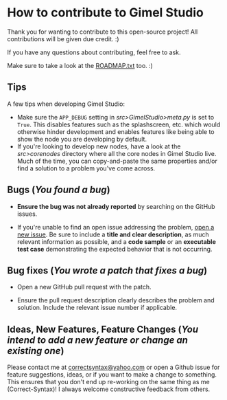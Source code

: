 # How to contribute to Gimel Studio

Thank you for wanting to contribute to this open-source project! All contributions will be given due credit. :)

If you have any questions about contributing, feel free to ask.

Make sure to take a look at the [ROADMAP.txt](ROADMAP.txt) too. :)


## Tips

A few tips when developing Gimel Studio:

- Make sure the ```APP_DEBUG``` setting in *src>GimelStudio>meta.py* is set to ```True```. This disables features such as the splashscreen, etc. which would otherwise hinder development and enables features like being able to show the node you are developing by default.
- If you're looking to develop new nodes, have a look at the *src>corenodes* directory where all the core nodes in Gimel Studio live. Much of the time, you can copy-and-paste the same properties and/or find a solution to a problem you've come across.


## Bugs (*You found a bug*)

* **Ensure the bug was not already reported** by searching on the GitHub issues.

* If you're unable to find an open issue addressing the problem, [open a new issue](https://github.com/Correct-Syntax/Gimel-Studio/issues/new). Be sure to include a **title and clear description**, as much relevant information as possible, and a **code sample** or an **executable test case** demonstrating the expected behavior that is not occurring.

## Bug fixes (*You wrote a patch that fixes a bug*)

* Open a new GitHub pull request with the patch.

* Ensure the pull request description clearly describes the problem and solution. Include the relevant issue number if applicable.


## Ideas, New Features, Feature Changes (*You intend to add a new feature or change an existing one*)

Please contact me at <correctsyntax@yahoo.com> or open a Github issue for feature suggestions, ideas, or if you want to make a change to something. This ensures that you don't end up re-working on the same thing as me (Correct-Syntax)! I always welcome constructive feedback from others.